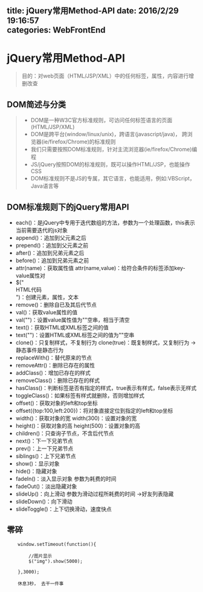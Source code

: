 title: jQuery常用Method-API
date: 2016/2/29 19:16:57              
categories: WebFrontEnd
---

# jQuery常用Method-API #

> 目的：对web页面（HTML/JSP/XML）中的任何标签，属性，内容进行增删改查

## DOM简述与分类 ##
> - DOM是一种W3C官方标准规则，可访问任何标签语言的页面(HTML/JSP/XML)
> - DOM是跨平台(window/linux/unix)，跨语言(javascript/java)，
>     跨浏览器(ie/firefox/Chrome)的标准规则	
> - 我们只需要按照DOM标准规则，针对主流浏览器(ie/firefox/Chrome)编程
> - JS/jQuery按照DOM的标准规则，既可以操作HTML/JSP，也能操作CSS
> - DOM标准规则不是JS的专属，其它语言，也能适用，例如:VBScript，Java语言等

## DOM标准规则下的jQuery常用API ##

*  each()：是jQuery中专用于迭代数组的方法，参数为一个处理函数，this表示当前需要迭代的js对象
*  append()：追加到父元素之后
*  prepend()：追加到父元素之前
*  after()：追加到兄弟元素之后
*  before()：追加到兄弟元素之前 
*  attr(name)：获取属性值    attr(name,value)：给符合条件的标签添加key-value属性对 
*  $("<div id='xxID'>HTML代码</div>")：创建元素，属性，文本    
*  remove()：删除自已及其后代节点  
*  val()：获取value属性的值
*  val("")：设置value属性值为""空串，相当于清空
*  text()：获取HTML或XML标签之间的值
*  text("")：设置HTML或XML标签之间的值为""空串 
*  clone()：只复制样式，不复制行为    clone(true)：既复制样式，又复制行为   ->  静态事件是静态行为
*  replaceWith()：替代原来的节点
*  removeAttr()：删除已存在的属性
*  addClass()：增加已存在的样式
*  removeClass()：删除已存在的样式
*  hasClass()：判断标签是否有指定的样式，true表示有样式，false表示无样式
*  toggleClass()：如果标签有样式就删除，否则增加样式
*  offset()：获取对象的left和top坐标
*  offset({top:100,left:200})：将对象直接定位到指定的left和top坐标
*  width()：获取对象的宽    width(300)：设置对象的宽
*  height()：获取对象的高   height(500)：设置对象的高
*  children()：只查询子节点，不含后代节点
*  next()：下一下兄弟节点
*  prev()：上一下兄弟节点
*  siblings()：上下兄弟节点
*  show()：显示对象
*  hide()：隐藏对象
*  fadeIn()：淡入显示对象    参数为耗费的时间
*  fadeOut()：淡出隐藏对象
*  slideUp()：向上滑动  参数为滑动过程所耗费的时间    ->好友列表隐藏
*  slideDown()：向下滑动
*  slideToggle()：上下切换滑动，速度快点



## 零碎 ##
		window.setTimeout(function(){
		
			//图片显示
			$("img").show(5000);
		
		},3000);
		
		休息3秒， 去干一件事
